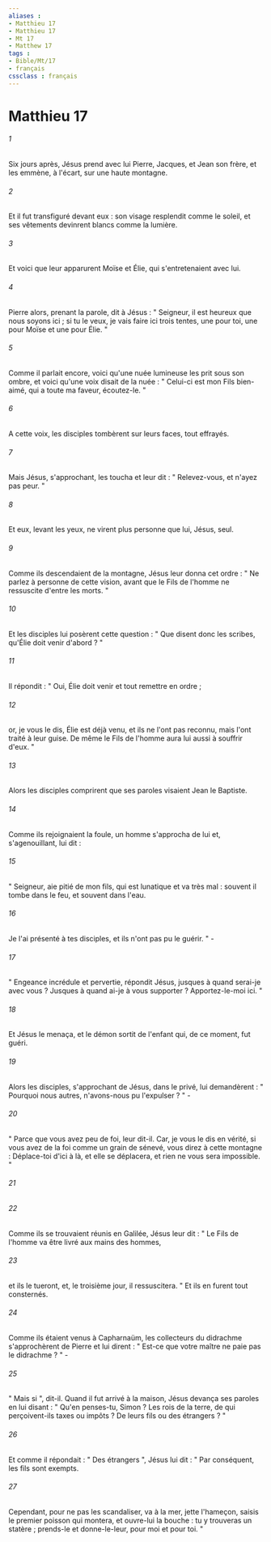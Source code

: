 ```yaml
---
aliases : 
- Matthieu 17
- Matthieu 17
- Mt 17
- Matthew 17
tags : 
- Bible/Mt/17
- français
cssclass : français
---
```


# Matthieu 17

###### 1
Six jours après, Jésus prend avec lui Pierre, Jacques, et Jean son frère, et les emmène, à l'écart, sur une haute montagne. 
###### 2
Et il fut transfiguré devant eux : son visage resplendit comme le soleil, et ses vêtements devinrent blancs comme la lumière. 
###### 3
Et voici que leur apparurent Moïse et Élie, qui s'entretenaient avec lui. 
###### 4
Pierre alors, prenant la parole, dit à Jésus : " Seigneur, il est heureux que nous soyons ici ; si tu le veux, je vais faire ici trois tentes, une pour toi, une pour Moïse et une pour Élie. " 
###### 5
Comme il parlait encore, voici qu'une nuée lumineuse les prit sous son ombre, et voici qu'une voix disait de la nuée : " Celui-ci est mon Fils bien-aimé, qui a toute ma faveur, écoutez-le. " 
###### 6
A cette voix, les disciples tombèrent sur leurs faces, tout effrayés. 
###### 7
Mais Jésus, s'approchant, les toucha et leur dit : " Relevez-vous, et n'ayez pas peur. " 
###### 8
Et eux, levant les yeux, ne virent plus personne que lui, Jésus, seul. 
###### 9
Comme ils descendaient de la montagne, Jésus leur donna cet ordre : " Ne parlez à personne de cette vision, avant que le Fils de l'homme ne ressuscite d'entre les morts. " 
###### 10
Et les disciples lui posèrent cette question : " Que disent donc les scribes, qu'Élie doit venir d'abord ? " 
###### 11
Il répondit : " Oui, Élie doit venir et tout remettre en ordre ; 
###### 12
or, je vous le dis, Élie est déjà venu, et ils ne l'ont pas reconnu, mais l'ont traité à leur guise. De même le Fils de l'homme aura lui aussi à souffrir d'eux. " 
###### 13
Alors les disciples comprirent que ses paroles visaient Jean le Baptiste. 
###### 14
Comme ils rejoignaient la foule, un homme s'approcha de lui et, s'agenouillant, lui dit : 
###### 15
" Seigneur, aie pitié de mon fils, qui est lunatique et va très mal : souvent il tombe dans le feu, et souvent dans l'eau. 
###### 16
Je l'ai présenté à tes disciples, et ils n'ont pas pu le guérir. " - 
###### 17
" Engeance incrédule et pervertie, répondit Jésus, jusques à quand serai-je avec vous ? Jusques à quand ai-je à vous supporter ? Apportez-le-moi ici. " 
###### 18
Et Jésus le menaça, et le démon sortit de l'enfant qui, de ce moment, fut guéri. 
###### 19
Alors les disciples, s'approchant de Jésus, dans le privé, lui demandèrent : " Pourquoi nous autres, n'avons-nous pu l'expulser ? " - 
###### 20
" Parce que vous avez peu de foi, leur dit-il. Car, je vous le dis en vérité, si vous avez de la foi comme un grain de sénevé, vous direz à cette montagne : Déplace-toi d'ici à là, et elle se déplacera, et rien ne vous sera impossible. " 
###### 21

###### 22
Comme ils se trouvaient réunis en Galilée, Jésus leur dit : " Le Fils de l'homme va être livré aux mains des hommes, 
###### 23
et ils le tueront, et, le troisième jour, il ressuscitera. " Et ils en furent tout consternés. 
###### 24
Comme ils étaient venus à Capharnaüm, les collecteurs du didrachme s'approchèrent de Pierre et lui dirent : " Est-ce que votre maître ne paie pas le didrachme ? " - 
###### 25
" Mais si ", dit-il. Quand il fut arrivé à la maison, Jésus devança ses paroles en lui disant : " Qu'en penses-tu, Simon ? Les rois de la terre, de qui perçoivent-ils taxes ou impôts ? De leurs fils ou des étrangers ? " 
###### 26
Et comme il répondait : " Des étrangers ", Jésus lui dit : " Par conséquent, les fils sont exempts. 
###### 27
Cependant, pour ne pas les scandaliser, va à la mer, jette l'hameçon, saisis le premier poisson qui montera, et ouvre-lui la bouche : tu y trouveras un statère ; prends-le et donne-le-leur, pour moi et pour toi. " 
